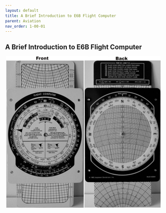 ```yaml
---
layout: default
title: A Brief Introduction to E6B Flight Computer
parent: Aviation
nav_order: 1-00-01
---
```


## A Brief Introduction to E6B Flight Computer

<p align="center">
<img src="/Images/StudentE6BFlightComputer.jpg" width="500">
</p>

